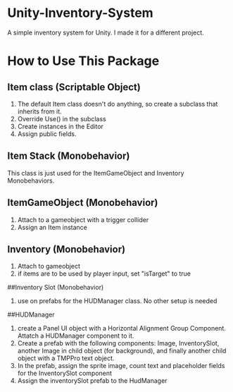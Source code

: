 # Unity-Inventory-System
A simple inventory system for Unity. I made it for a different project.

# How to Use This Package
## Item class (Scriptable Object)
1. The default Item class doesn't do anything, so create a subclass that inherits from it.
2. Override Use() in the subclass
3. Create instances in the Editor
4. Assign public fields.
   
## Item Stack (Monobehavior)
This class is just used for the ItemGameObject and Inventory Monobehaviors.

## ItemGameObject (Monobehavior)
1. Attach to a gameobject with a trigger collider
2. Assign an Item instance

## Inventory (Monobehavior)
1. Attach to gameobject
2. if items are to be used by player input, set "isTarget" to true

##Inventory Slot (Monobehavior)
1. use on prefabs for the HUDManager class. No other setup is needed

##HUDManager
1. create a Panel UI object with a Horizontal Alignment Group Component. Attatch a HUDManager component to it.
2. Create a prefab with the following components: Image, InventorySlot, another Image in child object (for background), and finally another child object with a TMPPro text object.
3. In the prefab, assign the sprite image, count text and placeholder fields for the InventorySlot component
4. Assign the inventorySlot prefab to the HudManager
  

